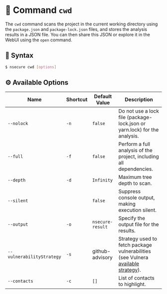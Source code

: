 # 📂 Command `cwd`

The `cwd` command scans the project in the current working directory using the `package.json` and `package-lock.json` files, and stores the analysis results in a JSON file. You can then share this JSON or explore it in the WebUI using the `open` command.

## 📜 Syntax

```bash
$ nsecure cwd [options]
```

## ⚙️ Available Options

| Name                      | Shortcut | Default Value    | Description                                                                                                                                                     |
| ------------------------- | -------- | ---------------- | --------------------------------------------------------------------------------------------------------------------------------------------------------------- |
| `--nolock`                | `-n`     | `false`          | Do not use a lock file (package-lock.json or yarn.lock) for the analysis.                                                                                       |
| `--full`                  | `-f`     | `false`          | Perform a full analysis of the project, including all dependencies.                                                                                             |
| `--depth`                 | `-d`     | `Infinity`       | Maximum tree depth to scan.                                                                                                                                     |
| `--silent`                |          | `false`          | Suppress console output, making execution silent.                                                                                                               |
| `--output`                | `-o`     | `nsecure-result` | Specify the output file for the results.                                                                                                                        |
| `--vulnerabilityStrategy` | `-s`     | github-advisory  | Strategy used to fetch package vulnerabilities (see Vulnera [available strategy](https://github.com/NodeSecure/vulnera?tab=readme-ov-file#available-strategy)). |
| `--contacts`              | `-c`     | `[]`           | List of contacts to highlight.                                                                                                                                  |
